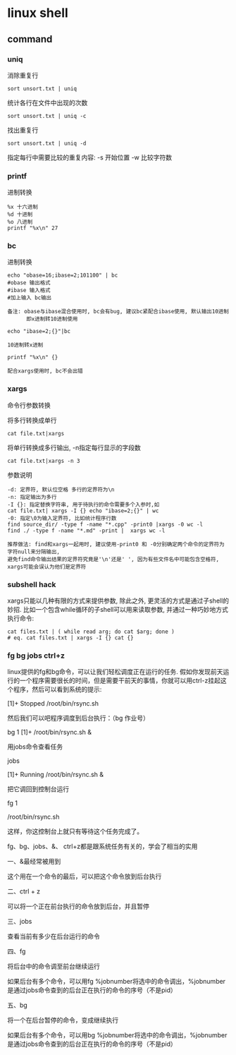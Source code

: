 # linux shell

## command

### uniq

消除重复行

    sort unsort.txt | uniq

统计各行在文件中出现的次数

    sort unsort.txt | uniq -c

找出重复行

    sort unsort.txt | uniq -d

指定每行中需要比较的重复内容: -s 开始位置  -w 比较字符数    


### printf

进制转换

    %x 十六进制
    %d 十进制
    %o 八进制
    printf "%x\n" 27

### bc

进制转换

    echo "obase=16;ibase=2;101100" | bc 
    #obase 输出格式
    #ibase 输入格式
    #加上输入 bc输出

    备注: obase与ibase混合使用时, bc会有bug, 建议bc紧配合ibase使用, 默认输出10进制
          即x进制转10进制使用

    echo "ibase=2;{}"|bc

    10进制转x进制

    printf "%x\n" {}

    配合xargs使用时, bc不会出错

    
### xargs

命令行参数转换

将多行转换成单行

    cat file.txt|xargs

将单行转换成多行输出, -n指定每行显示的字段数

    cat file.txt|xargs -n 3

参数说明

    -d: 定界符, 默认位空格 多行的定界符为\n
    -n: 指定输出为多行
    -I {}: 指定替换字符串, 用于待执行的命令需要多个入参时,如
    cat file.txt| xargs -I {} echo "ibase=2;{}" | wc
    -0: 指定\0为输入定界符, 比如统计程序行数
    find source_dir/ -type f -name "*.cpp" -print0 |xargs -0 wc -l
    find ./ -type f -name "*.md" -print |  xargs wc -l

    推荐做法: find和xargs一起用时, 建议使用-print0 和 -0分别确定两个命令的定界符为字符null来分隔输出,
    避免find命令输出结果的定界符究竟是'\n'还是' ', 因为有些文件名中可能包含空格符, xargs可能会误认为他们是定界符

### subshell hack

xargs只能以几种有限的方式来提供参数, 除此之外, 更灵活的方式是通过子shell的妙招.
比如一个包含while循环的子shell可以用来读取参数, 并通过一种巧妙地方式执行命令:

    cat files.txt | ( while read arg; do cat $arg; done )
    # eq. cat files.txt | xargs -I {} cat {}


### fg bg jobs ctrl+z
linux提供的fg和bg命令，可以让我们轻松调度正在运行的任务. 假如你发现前天运行的一个程序需要很长的时间，但是需要干前天的事情，你就可以用ctrl-z挂起这个程序，然后可以看到系统的提示:

[1]+ Stopped /root/bin/rsync.sh

然后我们可以吧程序调度到后台执行：（bg 作业号）

bg 1
[1]+ /root/bin/rsync.sh &

用jobs命令查看任务

jobs

[1]+ Running /root/bin/rsync.sh &

把它调回到控制台运行

fg 1

/root/bin/rsync.sh

这样，你这控制台上就只有等待这个任务完成了。

fg、bg、jobs、&、 ctrl+z都是跟系统任务有关的，学会了相当的实用

一、&最经常被用到

这个用在一个命令的最后，可以把这个命令放到后台执行

二、ctrl + z

可以将一个正在前台执行的命令放到后台，并且暂停

三、jobs

查看当前有多少在后台运行的命令

四、fg

将后台中的命令调至前台继续运行

如果后台有多个命令，可以用fg %jobnumber将选中的命令调出，%jobnumber是通过jobs命令查到的后台正在执行的命令的序号（不是pid）

五、bg

将一个在后台暂停的命令，变成继续执行

如果后台有多个命令，可以用bg %jobnumber将选中的命令调出，%jobnumber是通过jobs命令查到的后台正在执行的命令的序号（不是pid）


